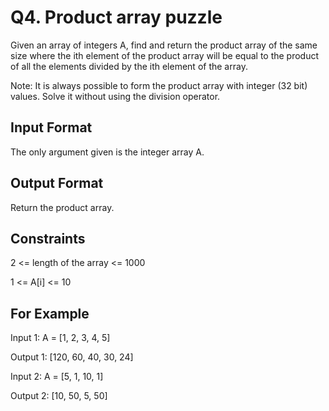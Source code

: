 # Q4. Product array puzzle
Given an array of integers A, find and return the product array of the same size where the ith element of the product array will be equal to the product of all the elements divided by the ith element of the array.

Note: It is always possible to form the product array with integer (32 bit) values. Solve it without using the division operator.


## Input Format

The only argument given is the integer array A.

## Output Format

Return the product array.

## Constraints

2 <= length of the array <= 1000

1 <= A[i] <= 10

## For Example

Input 1:
    A = [1, 2, 3, 4, 5]

Output 1:
    [120, 60, 40, 30, 24]

Input 2:
    A = [5, 1, 10, 1]

Output 2:
    [10, 50, 5, 50]